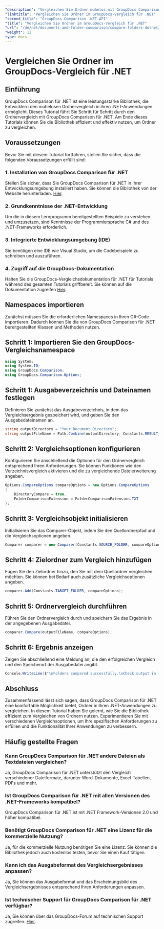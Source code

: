 ```yaml
---
"description": "Vergleichen Sie Ordner mühelos mit GroupDocs Comparison für .NET. Folgen Sie unserer Schritt-für-Schritt-Anleitung für einen effizienten Ordnervergleich. Optimieren Sie Ihre .NET-Anwendungen."
"linktitle": "Vergleichen Sie Ordner im GroupDocs-Vergleich für .NET"
"second_title": "GroupDocs.Comparison .NET-API"
"title": "Vergleichen Sie Ordner im GroupDocs-Vergleich für .NET"
"url": "/de/net/documents-and-folder-comparison/compare-folders-dotnet/"
"weight": 12
type: docs
---
```

# Vergleichen Sie Ordner im GroupDocs-Vergleich für .NET

## Einführung
GroupDocs Comparison für .NET ist eine leistungsstarke Bibliothek, die Entwicklern den mühelosen Ordnervergleich in ihren .NET-Anwendungen ermöglicht. Dieses Tutorial führt Sie Schritt für Schritt durch den Ordnervergleich mit GroupDocs Comparison für .NET. Am Ende dieses Tutorials können Sie die Bibliothek effizient und effektiv nutzen, um Ordner zu vergleichen.
## Voraussetzungen
Bevor Sie mit diesem Tutorial fortfahren, stellen Sie sicher, dass die folgenden Voraussetzungen erfüllt sind:
### 1. Installation von GroupDocs Comparison für .NET
Stellen Sie sicher, dass Sie GroupDocs Comparison für .NET in Ihrer Entwicklungsumgebung installiert haben. Sie können die Bibliothek von der Website herunterladen. [Hier](https://releases.groupdocs.com/comparison/net/).
### 2. Grundkenntnisse der .NET-Entwicklung
Um die in diesem Lernprogramm bereitgestellten Beispiele zu verstehen und umzusetzen, sind Kenntnisse der Programmiersprache C# und des .NET-Frameworks erforderlich.
### 3. Integrierte Entwicklungsumgebung (IDE)
Sie benötigen eine IDE wie Visual Studio, um die Codebeispiele zu schreiben und auszuführen.
### 4. Zugriff auf die GroupDocs-Dokumentation
Halten Sie die GroupDocs-Vergleichsdokumentation für .NET für Tutorials während des gesamten Tutorials griffbereit. Sie können auf die Dokumentation zugreifen [Hier](https://tutorials.groupdocs.com/comparison/net/).

## Namespaces importieren
Zunächst müssen Sie die erforderlichen Namespaces in Ihren C#-Code importieren. Dadurch können Sie die von GroupDocs Comparison für .NET bereitgestellten Klassen und Methoden nutzen.
## Schritt 1: Importieren Sie den GroupDocs-Vergleichsnamespace
```csharp
using System;
using System.IO;
using GroupDocs.Comparison;
using GroupDocs.Comparison.Options;
```

## Schritt 1: Ausgabeverzeichnis und Dateinamen festlegen
Definieren Sie zunächst das Ausgabeverzeichnis, in dem das Vergleichsergebnis gespeichert wird, und geben Sie den Ausgabedateinamen an.
```csharp
string outputDirectory = "Your Document Directory";
string outputFileName = Path.Combine(outputDirectory, Constants.RESULT_FOLDER);
```
## Schritt 2: Vergleichsoptionen konfigurieren
Konfigurieren Sie anschließend die Optionen für den Ordnervergleich entsprechend Ihren Anforderungen. Sie können Funktionen wie den Verzeichnisvergleich aktivieren und die zu vergleichende Dateierweiterung angeben.
```csharp
Options.CompareOptions compareOptions = new Options.CompareOptions
{
    DirectoryCompare = true,
    FolderComparisonExtension = FolderComparisonExtension.TXT
};
```
## Schritt 3: Vergleichsobjekt initialisieren
Initialisieren Sie das Comparer-Objekt, indem Sie den Quellordnerpfad und die Vergleichsoptionen angeben.
```csharp
Comparer comparer = new Comparer(Constants.SOURCE_FOLDER, compareOptions);
```
## Schritt 4: Zielordner zum Vergleich hinzufügen
Fügen Sie den Zielordner hinzu, den Sie mit dem Quellordner vergleichen möchten. Sie können bei Bedarf auch zusätzliche Vergleichsoptionen angeben.
```csharp
comparer.Add(Constants.TARGET_FOLDER, compareOptions);
```
## Schritt 5: Ordnervergleich durchführen
Führen Sie den Ordnervergleich durch und speichern Sie das Ergebnis in der angegebenen Ausgabedatei.
```csharp
comparer.Compare(outputFileName, compareOptions);
```
## Schritt 6: Ergebnis anzeigen
Zeigen Sie abschließend eine Meldung an, die den erfolgreichen Vergleich und den Speicherort der Ausgabedatei angibt.
```csharp
Console.WriteLine($"\nFolders compared successfully.\nCheck output in {Directory.GetCurrentDirectory()}.");
```

## Abschluss
Zusammenfassend lässt sich sagen, dass GroupDocs Comparison für .NET eine komfortable Möglichkeit bietet, Ordner in Ihren .NET-Anwendungen zu vergleichen. In diesem Tutorial haben Sie gelernt, wie Sie die Bibliothek effizient zum Vergleichen von Ordnern nutzen. Experimentieren Sie mit verschiedenen Vergleichsoptionen, um Ihre spezifischen Anforderungen zu erfüllen und die Funktionalität Ihrer Anwendungen zu verbessern.
## Häufig gestellte Fragen
### Kann GroupDocs Comparison für .NET andere Dateien als Textdateien vergleichen?
Ja, GroupDocs Comparison für .NET unterstützt den Vergleich verschiedener Dateiformate, darunter Word-Dokumente, Excel-Tabellen, PDFs und mehr.
### Ist GroupDocs Comparison für .NET mit allen Versionen des .NET-Frameworks kompatibel?
GroupDocs Comparison für .NET ist mit .NET Framework-Versionen 2.0 und höher kompatibel.
### Benötigt GroupDocs Comparison für .NET eine Lizenz für die kommerzielle Nutzung?
Ja, für die kommerzielle Nutzung benötigen Sie eine Lizenz. Sie können die Bibliothek jedoch auch kostenlos testen, bevor Sie einen Kauf tätigen.
### Kann ich das Ausgabeformat des Vergleichsergebnisses anpassen?
Ja, Sie können das Ausgabeformat und das Erscheinungsbild des Vergleichsergebnisses entsprechend Ihren Anforderungen anpassen.
### Ist technischer Support für GroupDocs Comparison für .NET verfügbar?
Ja, Sie können über das GroupDocs-Forum auf technischen Support zugreifen. [Hier](https://forum.groupdocs.com/c/comparison/12).